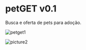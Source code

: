 # petGET v0.1

Busca e oferta de pets para adoção.

![petget1](https://user-images.githubusercontent.com/12216463/27250458-f22c5940-5306-11e7-8174-d7995df406b7.png)

![picture2](https://user-images.githubusercontent.com/12216463/27250459-f4502bde-5306-11e7-88f5-3b3eed279a3c.png)
